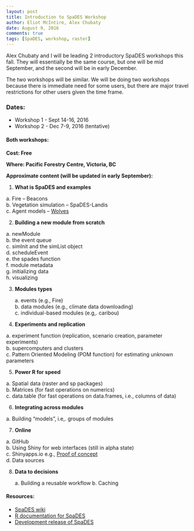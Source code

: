 ```yaml
---
layout: post
title: Introduction to SpaDES Workshop
author: Eliot McIntire, Alex Chubaty
date: August 9, 2016
comments: true
tags: [SpaDES, workshop, raster]
---
```


Alex Chubaty and I will be leading 2 introductory SpaDES workshops this fall. They will essentially be the same course, but one will be mid September, and the second will be in early December. 

The two workshops will be similar. We will be doing two workshops because there is immediate need for some users, but there are major travel restrictions for other users given the time frame.

### Dates: 

- Workshop 1 - Sept 14-16, 2016
- Workshop 2 - Dec 7-9, 2016 (tentative)

#### Both workshops:

**Cost: Free**

**Where: Pacific Forestry Centre, Victoria, BC**

**Approximate content (will be updated in early September):**

1.	**What is SpaDES and examples**

  a.	Fire – Beacons  
  b.	Vegetation simulation – SpaDES-Landis  
  c.	Agent models – [Wolves](http://htmlpreview.github.io/?https://github.com/PredictiveEcology/SpaDES-modules/blob/master/modules/wolfAlps/wolfAlps.html)  

2.	**Building a new module from scratch**  

  a.	newModule  
  b.	the event queue  
  c.	simInit and the simList object  
  d.	scheduleEvent  
  e.	the spades function  
  f.	module metadata  
  g.	initializing data  
  h.	visualizing  
  
3.	**Modules types**  

    a. events (e.g., Fire)  
    b. data modules (e.g., climate data downloading)  
    c. individual-based modules (e.g,. caribou)  

4.	**Experiments and replication**  

  a.	experiment function (replication, scenario creation, parameter experiments)  
  b.	supercomputers and clusters  
  c.	Pattern Oriented Modeling (POM function) for estimating unknown parameters  

5.	**Power R for speed**

  a.	Spatial data (raster and sp packages)  
  b.	Matrices  (for fast operations on numerics)  
  c.	data.table (for fast operations on data.frames, i.e., columns of data)  

6.	**Integrating across modules**

  a.	Building “models”, i.e,. groups of modules

7.	**Online**

  a.	GitHub  
  b.	Using Shiny for web interfaces (still in alpha state)  
  c.	Shinyapps.io e.g., [Proof of concept](https://spades.shinyapps.io/ForestChange_ProofOfConcept/)  
  d.	Data sources  

8.	**Data to decisions**

    a.	Building a reusable workflow
    b.	Caching
    
#### Resources:

- [SpaDES wiki](https://github.com/PredictiveEcology/SpaDES/wiki)
- [R documentation for SpaDES](http://www.rdocumentation.org/packages/SpaDES/versions/1.2.0)
- [Development release of SpaDES](https://github.com/PredictiveEcology/SpaDES/tree/development)
